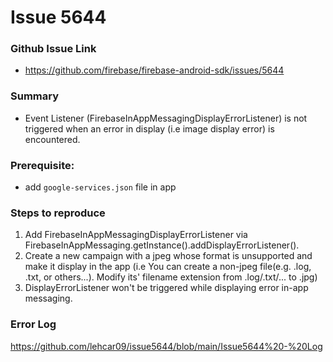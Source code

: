 # Issue 5644
### Github Issue Link
- https://github.com/firebase/firebase-android-sdk/issues/5644

### Summary
- Event Listener (FirebaseInAppMessagingDisplayErrorListener) is not triggered when an error in display (i.e image display error) is encountered.
  
### Prerequisite:
- add `google-services.json` file in app

### Steps to reproduce
1. Add FirebaseInAppMessagingDisplayErrorListener via FirebaseInAppMessaging.getInstance().addDisplayErrorListener().
1. Create a new campaign with a jpeg whose format is unsupported and make it display in the app (i.e You can create a non-jpeg file(e.g. .log, .txt, or others...). Modify its' filename extension from .log/.txt/... to .jpg)
1. DisplayErrorListener won't be triggered while displaying error in-app messaging.

### Error Log
https://github.com/lehcar09/issue5644/blob/main/Issue5644%20-%20Log
